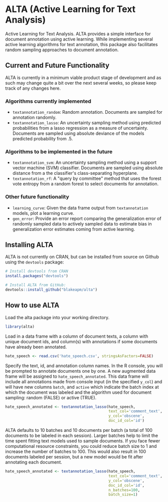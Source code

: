 # ALTA (Active Learning for Text Analysis)

Active Learning for Text Analysis. ALTA provides a simple interface for document annotation using active learning. While implementing several active learning algorithms for text annotation, this package also facilitates random sampling approaches to document annotation.

## Current and Future Functionality

ALTA is currently in a minimum viable product stage of development and as such may change quite a bit over the next several weeks, so please keep track of any changes here.

### Algorithms currently implemented

- `textannotation_random`: Random annotation. Documents are sampled for annotation randomly.
- `textannotation_lasso`: An uncertainty sampling method using predicted probabilities from a lasso regression as a measure of uncertainty. Documents are sampled using absolute deviance of the models predicted probability from .5.

### Algorithms to be implemented in the future

- `textannotation_svm`: An uncertainty sampling method using a support vector machine (SVM) classifier. Documents are sampled using absolute distance from a the classifier's class-separating hyperplane.
- `textannotation_rf`: A "query by committee" method that uses the forest vote entropy from a random forest to select documents for annotation.

### Other future functionality

- `learning_curve`: Given the data frame output from `textannotation` models, plot a learning curve.
- `gen_error`: Provide an error report comparing the generalization error of randomly sampled data to actively sampled data to estimate bias in generalization error estimates coming from active learning.

## Installing ALTA

ALTA is not currently on CRAN, but can be installed from source on Github using the `devtools` package:

```r
# Install devtools from CRAN
install.packages("devtools")

# Install ALTA from GitHub:
devtools::install_github("blakeapm/alta")
```

## How to use ALTA

Load the alta package into your working directory.

```r
library(alta)
```

Load in a data frame with a column of document texts, a column with unique document ids,  and column(s) with annotations if some documents have already been annotated.

```r
hate_speech <- read.csv('hate_speech.csv', stringsAsFactors=FALSE)
```

Specify the text, id, and annotation column names. In the R console, you will be prompted to annotate documents one by one. A new augmented data frame will be assigned to `hate_speech_annotated`. This data frame will include all annotations made from console input (in the specified `y_col`) and will have new columns `batch`, and `active` which indicate the batch index at which the document was labeled and the algorithm used for document sampling: random (FALSE) or active (TRUE).

```r
hate_speech_annotated <- textannotation_lasso(hate_speech, 
                                              text_col='comment_text',
                                              y_col='obscene',
                                              doc_id_col='id')
```

ALTA defaults to 10 batches and 10 documents per batch (a total of 100 documents to be labeled in each session). Larger batches help to limit the time spent fitting text models used to sample documents. If you face fewer computational resource constraints, you could reduce batch size to 1 and increase the number of batches to 100. This would also result in 100 documents labeled per session, but a new model would be fit after annotating each document.

```r
hate_speech_annotated <- textannotation_lasso(hate_speech, 
                                              text_col='comment_text',
                                              y_col='obscene',
                                              doc_id_col='id',
                                              n_batches=100,
                                              batch_size=1)
```
